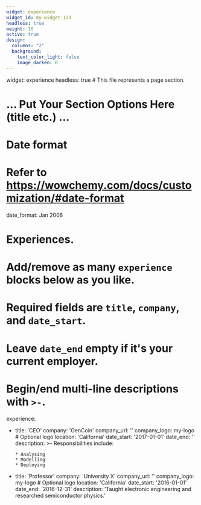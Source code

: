 ```yaml
---
widget: experience
widget_id: my-widget-123
headless: true
weight: 10
active: true
design:
  columns: "2"
  background:
    text_color_light: false
    image_darken: 0
---
```

widget: experience
headless: true  # This file represents a page section.

# ... Put Your Section Options Here (title etc.) ...

# Date format
#   Refer to https://wowchemy.com/docs/customization/#date-format
date_format: Jan 2006

# Experiences.
#   Add/remove as many `experience` blocks below as you like.
#   Required fields are `title`, `company`, and `date_start`.
#   Leave `date_end` empty if it's your current employer.
#   Begin/end multi-line descriptions with `>-`.
experience:
  - title: 'CEO'
    company: 'GenCoin'
    company_url: ''
    company_logo: my-logo  # Optional logo
    location: 'California'
    date_start: '2017-01-01'
    date_end: ''
    description: >-
        Responsibilities include:
        
        * Analysing
        * Modelling
        * Deploying
                
  - title: 'Professor'
    company: 'University X'
    company_url: ''
    company_logo: my-logo  # Optional logo
    location: 'California'
    date_start: '2016-01-01'
    date_end: '2016-12-31'
    description: 'Taught electronic engineering and researched semiconductor physics.'
